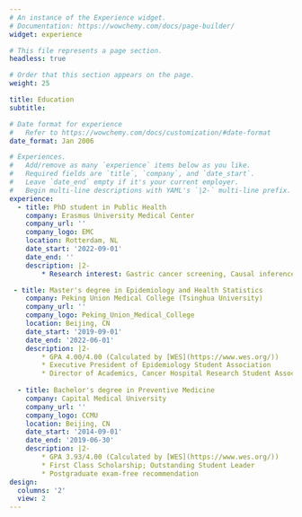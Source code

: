 ```yaml
---
# An instance of the Experience widget.
# Documentation: https://wowchemy.com/docs/page-builder/
widget: experience

# This file represents a page section.
headless: true

# Order that this section appears on the page.
weight: 25

title: Education
subtitle:

# Date format for experience
#   Refer to https://wowchemy.com/docs/customization/#date-format
date_format: Jan 2006

# Experiences.
#   Add/remove as many `experience` items below as you like.
#   Required fields are `title`, `company`, and `date_start`.
#   Leave `date_end` empty if it's your current employer.
#   Begin multi-line descriptions with YAML's `|2-` multi-line prefix.
experience:
  - title: PhD student in Public Health
    company: Erasmus University Medical Center
    company_url: ''
    company_logo: EMC
    location: Rotterdam, NL
    date_start: '2022-09-01'
    date_end: ''
    description: |2-
        * Research interest: Gastric cancer screening, Causal inference, Miscrosimulation model

 - title: Master's degree in Epidemiology and Health Statistics
    company: Peking Union Medical College (Tsinghua University)
    company_url: ''
    company_logo: Peking_Union_Medical_College
    location: Beijing, CN
    date_start: '2019-09-01'
    date_end: '2022-06-01'
    description: |2-
        * GPA 4.00/4.00 (Calculated by [WES](https://www.wes.org/))
        * Executive President of Epidemiology Student Association
        * Director of Academics, Cancer Hospital Research Student Association
        
  - title: Bachelor's degree in Preventive Medicine
    company: Capital Medical University
    company_url: ''
    company_logo: CCMU
    location: Beijing, CN
    date_start: '2014-09-01'
    date_end: '2019-06-30'
    description: |2-
        * GPA 3.93/4.00 (Calculated by [WES](https://www.wes.org/))
        * First Class Scholarship; Outstanding Student Leader
        * Postgraduate exam-free recommendation
design:
  columns: '2'
  view: 2
---
```

